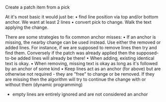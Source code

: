 
Create a patch item from a pick

At it's most basic it would just be:
• find line position via top and/or bottom anchor. We want at least 2 lines
• convert pick to change. Walk the text applying the change.

There are some strategies to fix common anchor misses:
• If an anchor is missing, the nearby change can be used instead. Use either
  the removed or added lines. For instance, if we are supposed to remove lines
  then try and find them. Conversely if the patch was already applied then the
  supposed-to-be added lines will already be there!
• When adding, existing identical text is okay.
• When removing, missing text is okay as long as it's followed by an anchor of
  some kind
• Keep lines act as an anchor (for above) but are otherwise not required - they
  are "free" to change or be removed. If they are missing then the algorithm will
  try to continue the change with or without them (dynamic programming)
* empty lines are entirely ignored and are not considered an anchor

